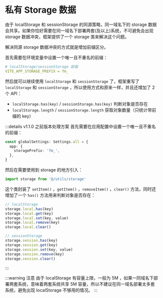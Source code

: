 # 私有 Storage 数据 <Badge type="pro" text="专业版" /> <Badge text="v1.2.0" />

由于 localStorage 和 sessionStorage 的同源策略，同一域名下的 storage 数据会共享。如果你恰好需要在同一域名下部署两套(及以上)系统，不可避免会出现 storage 数据冲突，框架提供了一个 storage 类来解决这个问题。

解决同源 storage 数据冲突的方式就是增加前缀区分。

首先需要在环境变量中设置一个唯一且不重名的前缀：

```yaml
# localStorage/sessionStorage 前缀
VITE_APP_STORAGE_PREFIX = fm_
```

然后就可以继续使用 `localStorage` 和 `sessionStorage` 了，框架重写了 `localStorage` 和 `sessionStorage` ，所以使用方式和原来一样，并且还增加了 2 个 API：

- `localStorage.has(key)` / `sessionStorage.has(key)` 判断对象是否存在
- `localStorage.length` / `sessionStorage.length` 获取对象数量（只统计带前缀的 key）

:::details v1.1.0 之前版本处理方案
首先需要在应用配置中设置一个唯一且不重名的前缀：

```ts {2-4}
const globalSettings: Settings.all = {
  app: {
    storagePrefix: 'fm_',
  },
}
```

然后在需要使用到 storage 的地方引入：

```ts
import storage from '@/utils/storage'
```

这个类封装了 `setItem()` ，`getItem()` ，`removeItem()` ，`clear()` 方法，同时还增加了一个 `has()` 方法用来判断对象是否存在：

```ts
// localStorage
storage.local.has(key)
storage.local.get(key)
storage.local.set(key, value)
storage.local.remove(key)
storage.local.clear()

// sessionStorage
storage.session.has(key)
storage.session.get(key)
storage.session.set(key, value)
storage.session.remove(key)
storage.session.clear()
```
:::

:::warning 注意
由于 localStorage 有容量上限，一般为 5M ，如果一同域名下部署两套系统，意味着两套系统共享 5M 容量，所以不建议在同一域名部署太多套系统，避免出现 localStorage 不够用的情况。
:::
